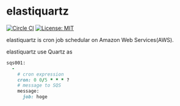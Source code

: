 elastiquartz
==========

[![Circle CI](https://circleci.com/gh/stormcat24/elastiquartz.svg?style=shield&circle-token=d6f3ed9b32da3b47773715100fe6e66e72636426)](https://circleci.com/gh/stormcat24/elastiquartz)
[![License: MIT](http://img.shields.io/badge/license-MIT-orange.svg)](LICENSE)

elastiquartz is cron job schedular on Amazon Web Services(AWS).
 
 
elastiquartz use Quartz as 
 
```Ruby
sqs001:
  - 
    # cron expression
    cron: 0 0/5 * * * ?
    # message to SQS
    message:
      job: hoge
      
```
